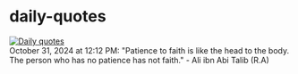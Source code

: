 # daily-quotes
[![Daily quotes](https://github.com/ceepu8/daily-quotes/actions/workflows/daily-quote.yml/badge.svg)](https://github.com/ceepu8/daily-quotes/actions/workflows/daily-quote.yml)<br/>
October 31, 2024 at 12:12 PM: "Patience to faith is like the head to the body. The person who has no patience has not faith." - Ali ibn Abi Talib (R.A)
